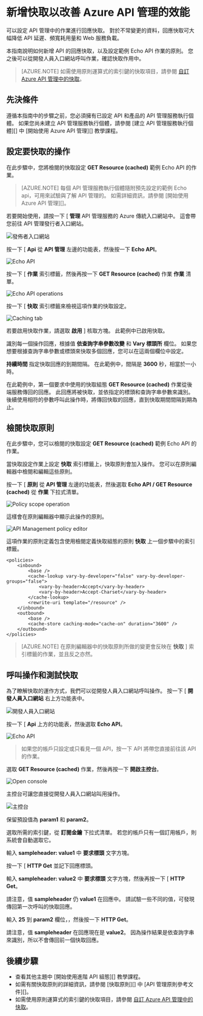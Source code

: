 <properties
    pageTitle="新增快取以改善 Azure API 管理的效能 | Microsoft Azure"
    description="了解如何改善 API 管理服務呼叫的延遲、頻寬耗用量和 Web 服務負載。"
    services="api-management"
    documentationCenter=""
    authors="steved0x"
    manager="dwrede"
    editor=""/>

<tags
    ms.service="api-management"
    ms.workload="mobile"
    ms.tgt_pltfrm="na"
    ms.devlang="na"
    ms.topic="get-started-article"
    ms.date="12/16/2015"
    ms.author="sdanie"/>

# 新增快取以改善 Azure API 管理的效能

可以設定 API 管理中的作業進行回應快取。 對於不常變更的資料，回應快取可大幅降低 API 延遲、頻寬耗用量和 Web 服務負載。

本指南說明如何新增 API 的回應快取，以及設定範例 Echo API 作業的原則。 您之後可以從開發人員入口網站呼叫作業，確認快取作用中。

>[AZURE.NOTE] 如需使用原則運算式的索引鍵的快取項目，請參閱 [自訂 Azure API 管理中的快取](api-management-sample-cache-by-key.md)。

## 先決條件

遵循本指南中的步驟之前，您必須擁有已設定 API 和產品的 API 管理服務執行個體。 如果您尚未建立 API 管理服務執行個體，請參閱 [建立 API 管理服務執行個體][] 中 [開始使用 Azure API 管理][] 教學課程。

## <a name="configure-caching"> </a>設定要快取的操作

在此步驟中，您將檢閱的快取設定 **GET Resource (cached)** 範例 Echo API 的作業。

>[AZURE.NOTE] 每個 API 管理服務執行個體隨附預先設定的範例 Echo api，可用來試驗與了解 API 管理的。 如需詳細資訊，請參閱 [開始使用 Azure API 管理][]。

若要開始使用，請按一下 [ **管理** API 管理服務的 Azure 傳統入口網站中。 這會帶您前往 API 管理發行者入口網站。

![發佈者入口網站][api-management-management-console]

按一下 [ **Api** 從 **API 管理** 左邊的功能表，然後按一下 **Echo API**。

![Echo API][api-management-echo-api]

按一下 [ **作業** 索引標籤，然後再按一下 **GET Resource (cached)** 作業 **作業** 清單。

![Echo API operations][api-management-echo-api-operations]

按一下 [ **快取** 索引標籤來檢視這項作業的快取設定。

![Caching tab][api-management-caching-tab]

若要啟用快取作業，請選取 **啟用** ] 核取方塊。 此範例中已啟用快取。

識別每一個操作回應，根據值 **依查詢字串參數改變** 和 **Vary 標頭所** 欄位。 如果您想要根據查詢字串參數或標頭來快取多個回應，您可以在這兩個欄位中設定。

**持續時間** 指定快取回應的到期間隔。 在此範例中，間隔是 **3600** 秒，相當於一小時。

在此範例中，第一個要求中使用的快取組態 **GET Resource (cached)** 作業從後端服務傳回的回應。 此回應將被快取，並依指定的標頭和查詢字串參數來識別。 後續使用相符的參數呼叫此操作時，將傳回快取的回應，直到快取期間間隔到期為止。

## <a name="caching-policies"> </a>檢閱快取原則

在此步驟中，您可以檢閱的快取設定 **GET Resource (cached)** 範例 Echo API 的作業。

當快取設定作業上設定 **快取** 索引標籤上，快取原則會加入操作。 您可以在原則編輯器中檢閱和編輯這些原則。

按一下 [ **原則** 從 **API 管理** 左邊的功能表，然後選取 **Echo API / GET Resource (cached)** 從 **作業** 下拉式清單。

![Policy scope operation][api-management-operation-dropdown]

這樣會在原則編輯器中顯示此操作的原則。

![API Management policy editor][api-management-policy-editor]

這項作業的原則定義包含使用檢閱定義快取組態的原則 **快取** 上一個步驟中的索引標籤。

    <policies>
        <inbound>
            <base />
            <cache-lookup vary-by-developer="false" vary-by-developer-groups="false">
                <vary-by-header>Accept</vary-by-header>
                <vary-by-header>Accept-Charset</vary-by-header>
            </cache-lookup>
            <rewrite-uri template="/resource" />
        </inbound>
        <outbound>
            <base />
            <cache-store caching-mode="cache-on" duration="3600" />
        </outbound>
    </policies>

>[AZURE.NOTE] 在原則編輯器中的快取原則所做的變更會反映在 **快取** ] 索引標籤的作業，並且反之亦然。

## <a name="test-operation"> </a>呼叫操作和測試快取

為了瞭解快取的運作方式，我們可以從開發人員入口網站呼叫操作。 按一下 [ **開發人員入口網站** 右上方功能表中。

![開發人員入口網站][api-management-developer-portal-menu]

按一下 [ **Api** 上方的功能表，然後選取 **Echo API**。

![Echo API][api-management-apis-echo-api]

>如果您的帳戶只設定或只看見一個 API，按一下 API 將帶您直接前往該 API 的作業。

選取 **GET Resource (cached)** 作業，然後再按一下 **開啟主控台**。

![Open console][api-management-open-console]

主控台可讓您直接從開發人員入口網站叫用操作。

![主控台][api-management-console]

保留預設值為 **param1** 和 **param2**。

選取所需的索引鍵，從 **訂閱金鑰** 下拉式清單。 若您的帳戶只有一個訂用帳戶，則系統會自動選取它。

輸入 **sampleheader: value1** 中 **要求標頭** 文字方塊。

按一下 [ **HTTP Get** 並記下回應標頭。

輸入 **sampleheader: value2** 中 **要求標頭** 文字方塊，然後再按一下 [ **HTTP Get**。

請注意，值 **sampleheader** 仍 **value1** 在回應中。 請試驗一些不同的值，可發現傳回第一次呼叫的快取回應。

輸入 **25** 到 **param2** 欄位，，然後按一下 **HTTP Get**。

請注意，值 **sampleheader** 在回應現在是 **value2**。 因為操作結果是依查詢字串來識別，所以不會傳回前一個快取回應。

## <a name="next-steps"> </a>後續步驟

-   查看其他主題中 [開始使用進階 API 組態][] 教學課程。
-   如需有關快取原則的詳細資訊，請參閱 [快取原則][] 中 [API 管理原則參考文件][]。
-   如需使用原則運算式的索引鍵的快取項目，請參閱 [自訂 Azure API 管理中的快取](api-management-sample-cache-by-key.md)。

[api-management-management-console]: ./media/api-management-howto-cache/api-management-management-console.png
[api-management-echo-api]: ./media/api-management-howto-cache/api-management-echo-api.png
[api-management-echo-api-operations]: ./media/api-management-howto-cache/api-management-echo-api-operations.png
[api-management-caching-tab]: ./media/api-management-howto-cache/api-management-caching-tab.png
[api-management-operation-dropdown]: ./media/api-management-howto-cache/api-management-operation-dropdown.png
[api-management-policy-editor]: ./media/api-management-howto-cache/api-management-policy-editor.png
[api-management-developer-portal-menu]: ./media/api-management-howto-cache/api-management-developer-portal-menu.png
[api-management-apis-echo-api]: ./media/api-management-howto-cache/api-management-apis-echo-api.png
[api-management-open-console]: ./media/api-management-howto-cache/api-management-open-console.png
[api-management-console]: ./media/api-management-howto-cache/api-management-console.png


[How to add operations to an API]: api-management-howto-add-operations.md
[How to add and publish a product]: api-management-howto-add-products.md
[Monitoring and analytics]: api-management-monitoring.md
[Add APIs to a product]: api-management-howto-add-products.md#add-apis
[Publish a product]: api-management-howto-add-products.md#publish-product
[Get started with Azure API Management]: api-management-get-started.md
[Get started with advanced API configuration]: api-management-get-started-advanced.md

[API Management policy reference]: https://msdn.microsoft.com/library/azure/dn894081.aspx
[Caching policies]: https://msdn.microsoft.com/library/azure/dn894086.aspx

[Create an API Management service instance]: api-management-get-started.md#create-service-instance

[Configure an operation for caching]: #configure-caching
[Review the caching policies]: #caching-policies
[Call an operation and test the caching]: #test-operation
[Next steps]: #next-steps

